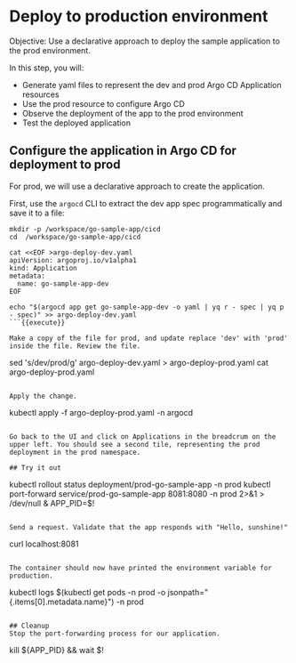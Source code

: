 # Deploy to production environment

Objective:
Use a declarative approach to deploy the sample application to the prod environment.

In this step, you will:
* Generate yaml files to represent the dev and prod Argo CD Application resources
* Use the prod resource to configure Argo CD
* Observe the deployment of the app to the prod environment
* Test the deployed application

## Configure the application in Argo CD for deployment to prod

For prod, we will use a declarative approach to create the application.

First, use the `argocd` CLI to extract the dev app spec programmatically and save it to a file:

```
mkdir -p /workspace/go-sample-app/cicd
cd  /workspace/go-sample-app/cicd

cat <<EOF >argo-deploy-dev.yaml
apiVersion: argoproj.io/v1alpha1
kind: Application
metadata:
  name: go-sample-app-dev
EOF

echo "$(argocd app get go-sample-app-dev -o yaml | yq r - spec | yq p - spec)" >> argo-deploy-dev.yaml
```{{execute}}

Make a copy of the file for prod, and update replace 'dev' with 'prod' inside the file. Review the file.
```
sed 's/dev/prod/g' argo-deploy-dev.yaml > argo-deploy-prod.yaml
cat argo-deploy-prod.yaml
```{{execute}}

Apply the change.
```
kubectl apply -f argo-deploy-prod.yaml -n argocd
```{{execute}}

Go back to the UI and click on Applications in the breadcrum on the upper left. You should see a second tile, representing the prod deployment in the prod namespace.

## Try it out

```
kubectl rollout status deployment/prod-go-sample-app -n prod
kubectl port-forward service/prod-go-sample-app 8081:8080 -n prod 2>&1 > /dev/null &
APP_PID=$!
```{{execute}}

Send a request. Validate that the app responds with "Hello, sunshine!"

```
curl localhost:8081
```{{execute}}

The container should now have printed the environment variable for production.

```
kubectl logs $(kubectl get pods -n prod -o jsonpath="{.items[0].metadata.name}") -n prod
```{{execute}}

## Cleanup
Stop the port-forwarding process for our application.

```
kill ${APP_PID} && wait $!
```{{execute}}